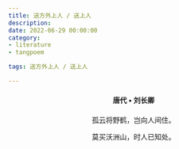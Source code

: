 ```yaml
---
title: 送方外上人 / 送上人
description:
date: 2022-06-29 00:00:00
category:
- literature
- tangpoem

tags: 送方外上人 / 送上人

---
```


<div id="poem-author">
唐代 • 刘长卿
</div>
<div id="poem-body">
<p class="poem-paragraph">孤云将野鹤，岂向人间住。</p>
<p class="poem-paragraph">莫买沃洲山，时人已知处。</p>

</div>

<style>

#poem-author {
    width: 100%;
    text-align: center;
    margin: 20px 0;
    font-weight: bold;
}
#poem-body {
    width: 100%;
    text-align: center;
}
.poem-paragraph {
    font-family: "仿宋"
}

</style>